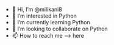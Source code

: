 - 👋 Hi, I’m @milikani8
- 👀 I’m interested in Python
- 🌱 I’m currently learning Python
- 💞️ I’m looking to collaborate on Python
- 📫 How to reach me --> here

<!---
milikani8/milikani8 is a ✨ special ✨ repository because its `README.md` (this file) appears on your GitHub profile.
You can click the Preview link to take a look at your changes.
--->
